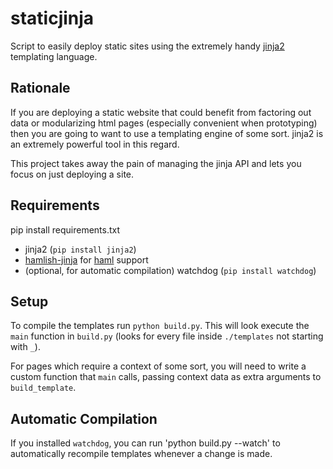 staticjinja
===========

Script to easily deploy static sites using the extremely handy [jinja2](http://jinja.pocoo.org/docs/) templating language.

Rationale
---------

If you are deploying a static website that could benefit from factoring out data or modularizing html pages (especially convenient when prototyping) then you are going to want to use a templating engine of some sort. jinja2 is an extremely powerful tool in this regard.

This project takes away the pain of managing the jinja API and lets you focus on just deploying a site.

Requirements
------------

pip install requirements.txt

* jinja2 (`pip install jinja2`)
* [hamlish-jinja](https://github.com/Pitmairen/hamlish-jinja) for [haml](http://haml.info/) support
* (optional, for automatic compilation) watchdog (`pip install watchdog`)

Setup
-----

To compile the templates run `python build.py`. This will look execute the `main` function in `build.py` (looks for every file inside `./templates` not starting with `_`).

For pages which require a context of some sort, you will need to write a custom function that `main` calls, passing context data as extra arguments to `build_template`.

Automatic Compilation
---------------------

If you installed `watchdog`, you can run 'python build.py --watch' to automatically recompile templates whenever a change is made.
